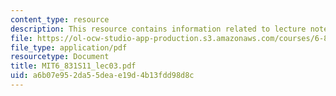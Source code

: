 ```yaml
---
content_type: resource
description: This resource contains information related to lecture notes.
file: https://ol-ocw-studio-app-production.s3.amazonaws.com/courses/6-831-user-interface-design-and-implementation-spring-2011/a6b07e952da55deae19d4b13fdd98d8c_MIT6_831S11_lec03.pdf
file_type: application/pdf
resourcetype: Document
title: MIT6_831S11_lec03.pdf
uid: a6b07e95-2da5-5dea-e19d-4b13fdd98d8c
---
```

